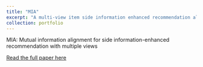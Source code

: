 ```yaml
---
title: "MIA"
excerpt: "A multi-view item side information enhanced recommendation algorithm<br/><img src='/images/mia.svg'  width="100"/>"
collection: portfolio
---
```

MIA: Mutual information alignment for side information-enhanced recommendation with multiple views


[Read the full paper here](http://veecg.github.io/files/vivian_ece_thesis.pdf)